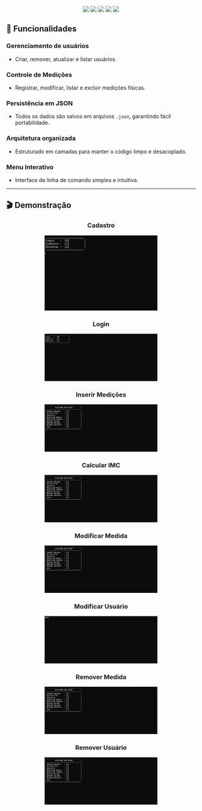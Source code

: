 <p align="center">
  <img src="https://img.shields.io/badge/C%23-239120?style=for-the-badge&logo=csharp&logoColor=white"/>
  <img src="https://img.shields.io/badge/.NET-8%2B-512BD4?style=for-the-badge&logo=dotnet&logoColor=white"/>
  <img src="https://img.shields.io/badge/Versão-1.0-blueviolet?style=for-the-badge"/>
  <img src="https://img.shields.io/badge/Contribuições-Bem%20vindas-brightgreen?style=for-the-badge"/>
  <img src="https://img.shields.io/badge/Status-%20concluído-yellow?style=for-the-badge"/>
</p>

## 🚀 Funcionalidades

### **Gerenciamento de usuários**
- Criar, remover, atualizar e listar usuários.

### **Controle de Medições**
- Registrar, modificar, listar e excluir medições físicas.

### **Persistência em JSON**
- Todos os dados são salvos em arquivos `.json`, garantindo fácil portabilidade.

### **Arquitetura organizada**
- Estruturado em camadas para manter o código limpo e desacoplado.

### **Menu Interativo**
- Interface de linha de comando simples e intuitiva.

---

## 🎬 Demonstração

<h3 align="center">Cadastro</h3>
<p align="center">
  <img src="assets/CADASTRO.gif" alt="Cadastro" width="300"/>
</p>

<h3 align="center">Login</h3>
<p align="center">
  <img src="assets/LOGIN.gif" alt="Login" width="300"/>
</p>

<h3 align="center">Inserir Medições</h3>
<p align="center">
  <img src="assets/INSERIR-MEDICOES.gif" alt="Inserir Medições" width="300"/>
</p>

<h3 align="center">Calcular IMC</h3>
<p align="center">
  <img src="assets/CALCULA-IMC.gif" alt="Calcular IMC" width="300"/>
</p>

<h3 align="center">Modificar Medida</h3>
<p align="center">
  <img src="assets/MODIFICAR-MEDIDA.gif" alt="Modificar Medida" width="300"/>
</p>

<h3 align="center">Modificar Usuário</h3>
<p align="center">
  <img src="assets/MODIFICAR-USUARIO.gif" alt="Modificar Usuário" width="300"/>
</p>

<h3 align="center">Remover Medida</h3>
<p align="center">
  <img src="assets/REMOVER-MEDIDA.gif" alt="Remover Medida" width="300"/>
</p>

<h3 align="center">Remover Usuário</h3>
<p align="center">
  <img src="assets/REMOVER-USUARIO.gif" alt="Remover Usuário" width="300"/>
</p>